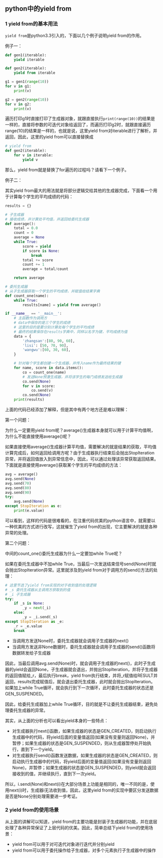 ## python中的yield from

### 1 yield from的基本用法

`yield from`是python3.3引入的，下面以几个例子说明yield from的作用。

例子一：

``` python
def gen1(iterable):
    yield iterable

def gen2(iterable):
    yield from iterable

g1 = gen1(range(10))
for v in g1:
    print(v)

g2 = gen2(range(10))
for v in g2:
    print(v)
```

遍历打印g1时直接打印了生成器对象，就跟直接执行`print(range(10))`的结果是一样的，直接将参数的可迭代对象给返回了，而遍历打印g2时，就跟直接遍历range(10)的结果是一样的，也就是说，这里yield from对iterable进行了解析，并返回，因此，这里的yield from可以直接替换成

``` python
# yield from
def gen2(iterable):
	for v in iterable:
		yield v
```

那么，yield from就是替换了for遍历的过程吗？请看下一个例子。

例子二：

其实yield from最大的用法就是将部分逻辑交给其他的生成器完成，下面看一个用于计算每个学生的平均成绩的代码：

``` python
results = {}

# 子生成器
# 接收成绩，并计算处平均值，并返回给委托生成器
def average():
    total = 0.0
    count = 0
    average = None
    while True:
        score = yield
        if score is None:
            break
        total += score
        count += 1
        average = total/count

    return average

# 委托生成器
# 从子生成器获取一个学生的平均成绩，并赋值给结果字典
def count_one(name):
    while True:
        results[name] = yield from average()

if __name__ == '__main__':
    # 主函数作为调用方
    # data中保存的是三个学生的成绩
    # 这里的目的是要分别计算处每个学生的平均成绩
    # 最终的结果保存在results字典中，同样以名字为键，平均成绩为值
    data = {
        'zhangsan':[80, 90, 60],
        'lisi': [50, 70, 90],
        'wangwu':[60, 30, 60],
    }

    # 针对每个学生都创建一个生成器，并传入name作为最终结果的键
    for name, score in data.items():
        co = count_one(name)
        # 发送None预激生成器，并将该学生的每门成绩发送给生成器
        co.send(None)
        for v in score:
            co.send(v)
        co.send(None)
    print(results)
```

上面的代码已经添加了解释，但是其中有两个地方还是难以理解：

第一个问题：

为什么一定要用yield from呢？average()生成器本身就可以用于计算平均值啊，为什么不能直接使用average()呢？

如果直接使用average()生成器计算平均值，需要解决的就是结果的获取，平均值计算完成后，如何返回给调用方呢？由于生成器执行结束后会抛出StopIteration异常，并将返回值放入到异常信息中，因此，可以通过处理该异常获取返回结果。下面就是直接使用average()获取某个学生的平均成绩的方法：


``` python
avg = average()
avg.send(None)
avg.send(70)
avg.send(80)
avg.send(90)
try:
    avg.send(None)
except StopIteration as e:
    print(e.value)
```

可以看到，这样的代码是很难看的，在注重代码优美的python语言中，就需要以一种优美的方式进行改写，这就催生了yield from的出现，它主要解决的就是各种异常的处理。

第二个问题：

中间的count_one()委托生成器为什么一定要加while True呢？

如果在委托生成器中不加while True，当最后一次发送结束信号send(None)时就会抛出StopIteration异常。这里就涉及到yield from对于调用方的send()方法的处理：

``` python
# 这里节选了yield from实现的对于收到值的处理逻辑
# _s 委托生成器从主调用方获取到的值
# _i 子生成器
try:
	if _s is None:
		_y = next(_i)
    else:
        _y = _i.send(_s)
except StopIteration as _e:
    _r = _e.value
    break
```

* 当调用方发送None时，委托生成器就会调用子生成器的next()
* 当调用方发送非None数据时，委托生成器就会调用子生成器的send()函数将数据转发给子生成器

因此，当最后调用avg.send(None)时，就会调用子生成器的next()，此时子生成器的yield会返回None，子生成器就会退出，并抛出StopIteration，并将子生成器的返回值赋给_r，最后执行break，yield from执行结束，并将_r赋值给RESULT并返回，results完成赋值后，就会退出委托生成器，此时就会抛出StopIteration。如果加上while True循环，就会执行到下一次循环，此时委托生成器的状态还是GEN_SUSPENDED。

因此，给委托生成器加上while True循环，目的就是不让委托生成器结束，避免处理委托生成器的异常。

其实，从上面的分析也可以看出yield本身的一些特点：

* 对生成器执行next()函数，如果生成器的状态是GEN_CREATED，则启动执行生成器中的代码，将yield后面的变量值返回(如果没有变量则返回None)，并暂停；如果生成器的状态是GEN_SUSPENDED，则从生成器暂停处开始执行，直到下一个yield。
* 对生成器执行send()函数发送数据，如果生成器的状态是GEN_CREATED，则启动执行生成器中的代码，将yield后面的变量值返回(如果没有变量则返回None)，并暂停；如果生成器的状态是GEN_SUSPENDED，则yield就会返回接收到的值，并继续执行，直到下一次yield。

所以，i.send(None)和next(i)在大部分场景上功能是相同的，唯一不同的是，使用next(i)时，生成器i无法收到值，因此，这里yield from的实现中要区分发送数据是否是None分别处理需要进一步考证。

### 2 yield from的使用场景

从上面的讲解可以知道，yield from的主要功能是封装子生成器的功能，并在底层处理了各种异常保证了上层代码的优美。因此，简单总结下yield from的使用场景：

* yield from可以用于对可迭代对象进行迭代并分别yield
* yield from可以用于委托操作给子生成器，对多个元素执行子生成器中的操作